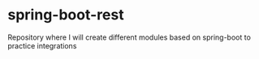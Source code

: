 # spring-boot-rest
Repository where I will create different modules based on spring-boot to practice integrations
